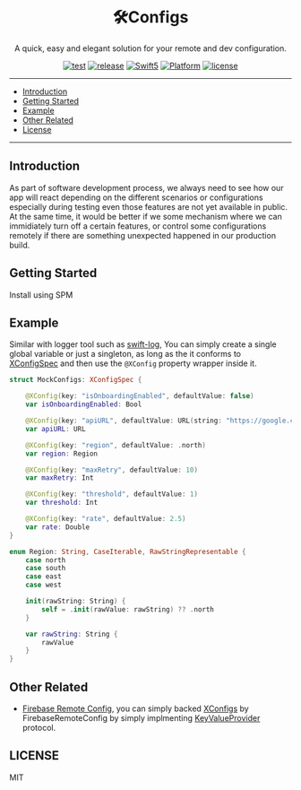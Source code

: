 <h1 align="center">🛠Configs</h1>
<p align="center">A quick, easy and elegant solution for your remote and dev configuration.</p>
<p align="center">
  <a href="https://github.com/michaelhenry/XConfigs/actions"><img alt="test" src="https://github.com/michaelhenry/XConfigs/workflows/test/badge.svg"></a>
  <a href="https://github.com/michaelhenry/XConfigs/releases/latest"><img alt="release" src="https://img.shields.io/github/v/release/michaelhenry/XConfigs.svg"/></a>
  <a href="https://developer.apple.com/swift"><img alt="Swift5" src="https://img.shields.io/badge/language-Swift5-orange.svg"></a>
  <a href="https://developer.apple.com"><img alt="Platform" src="https://img.shields.io/badge/platform-iOS-green.svg"></a>
  <a href="LICENSE"><img alt="license" src="https://img.shields.io/badge/license-MIT-black.svg"></a>
</p>

---

- [Introduction](#introduction)
- [Getting Started](#getting-started)
- [Example](#example)
- [Other Related](#other-related)
- [License](#license)

---

## Introduction

As part of software development process, we always need to see how our app will react depending on the different scenarios or configurations especially during testing even those features are not yet available in public. At the same time, it would be better if we some mechanism where we can immidiately turn off a certain features, or control some configurations remotely if there are something unexpected happened in our production build.

## Getting Started

Install using SPM

## Example

Similar with logger tool such as [swift-log](https://github.com/apple/swift-log), You can simply create a single global variable or just a singleton, as long as the it conforms to [XConfigSpec](Sources/XConfigs/Protocols/XConfigsSpec.swift) and then use the `@XConfig` property wrapper inside it.

```swift
struct MockConfigs: XConfigSpec {

    @XConfig(key: "isOnboardingEnabled", defaultValue: false)
    var isOnboardingEnabled: Bool

    @XConfig(key: "apiURL", defaultValue: URL(string: "https://google.com")!)
    var apiURL: URL

    @XConfig(key: "region", defaultValue: .north)
    var region: Region

    @XConfig(key: "maxRetry", defaultValue: 10)
    var maxRetry: Int

    @XConfig(key: "threshold", defaultValue: 1)
    var threshold: Int

    @XConfig(key: "rate", defaultValue: 2.5)
    var rate: Double
}

enum Region: String, CaseIterable, RawStringRepresentable {
    case north
    case south
    case east
    case west

    init(rawString: String) {
        self = .init(rawValue: rawString) ?? .north
    }

    var rawString: String {
        rawValue
    }
}
```

## Other Related

- [Firebase Remote Config](https://firebase.google.com/docs/remote-config), you can simply backed [XConfigs](https://github.com/michaelhenry/XConfigs) by FirebaseRemoteConfig by simply implmenting [KeyValueProvider](Sources/XConfigs/Protocols/KeyValueProvider.swift) protocol.


## LICENSE

MIT

